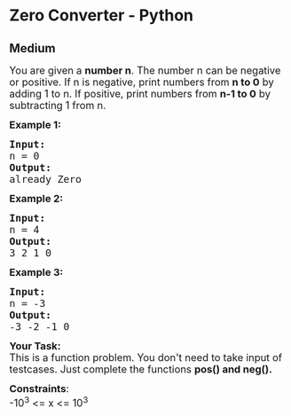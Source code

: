 # Zero Converter - Python
## Medium 
<div class="problem-statement">
                <p></p><p><span style="font-size:18px">You are given a <strong>number n</strong>. The number n can be negative or positive. If n is negative, print numbers from <strong>n to 0</strong> by adding 1 to n. If positive, print numbers from <strong>n-1 to 0</strong> by subtracting 1 from n.</span></p>

<p><span style="font-size:18px"><strong>Example 1:</strong></span></p>

<pre><span style="font-size:18px"><strong>Input:</strong>
n = 0
<strong>Output:</strong>
already Zero</span>
</pre>

<p><span style="font-size:18px"><strong>Example 2:</strong></span></p>

<pre><span style="font-size:18px"><strong>Input:</strong>
n = 4
<strong>Output:</strong>
3 2 1 0</span>
</pre>

<p><span style="font-size:18px"><strong>Example 3:</strong></span></p>

<pre><span style="font-size:18px"><strong>Input:</strong>
n = -3
<strong>Output:</strong>
-3 -2 -1 0</span></pre>

<p><span style="font-size:18px"><strong>Your Task:</strong><br>
This is a function problem. You don't need to take input of testcases. Just complete the functions <strong>pos() and neg().</strong></span></p>

<p><span style="font-size:18px"><strong>Constraints</strong>:<br>
-10<sup>3</sup>&nbsp;&lt;= x &lt;= 10<sup>3</sup></span></p>
 <p></p>
            </div>